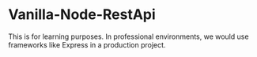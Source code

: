 # Vanilla-Node-RestApi
This is for learning purposes. In professional environments, we would use frameworks like Express in a production project.
